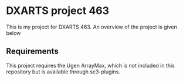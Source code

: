 # DXARTS project 463

This is my project for DXARTS 463. An overview of the project is given below

## Requirements

This project requires the Ugen ArrayMax, which is not included in this repository but is available through sc3-plugins.


